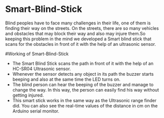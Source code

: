 # Smart-Blind-Stick
Blind peoples have to face many challenges in their life, one of them is finding their way on the streets. On the streets, there are so many vehicles and obstacles that may block their way and also may injure them.So keeping this problem in the mind we developed a Smart blind stick that scans for the obstacles in front of it with the help of an ultrasonic sensor.

#Working of Smart-Blind-Stick

- The Smart Blind Stick scans the path in front of it with the help of an HC-SR04 Ultrasonic sensor.
- Whenever the sensor detects any object in its path the buzzer starts beeping and also at the same time the LED turns on.
- The blind person can hear the beeping of the buzzer and manage to change the way. In this way, the person can easily find his way without getting injured.
- This smart stick works in the same way as the Ultrasonic range finder did. You can also see the real-time values of the distance in cm on the Arduino serial monitor.
